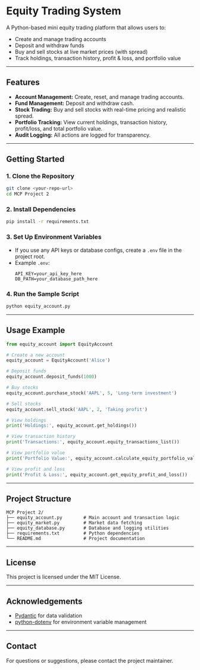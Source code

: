 # Equity Trading System

A Python-based mini equity trading platform that allows users to:
- Create and manage trading accounts
- Deposit and withdraw funds
- Buy and sell stocks at live market prices (with spread)
- Track holdings, transaction history, profit & loss, and portfolio value

---

## Features

- **Account Management:** Create, reset, and manage trading accounts.
- **Fund Management:** Deposit and withdraw cash.
- **Stock Trading:** Buy and sell stocks with real-time pricing and realistic spread.
- **Portfolio Tracking:** View current holdings, transaction history, profit/loss, and total portfolio value.
- **Audit Logging:** All actions are logged for transparency.

---

## Getting Started

### 1. Clone the Repository
```bash
git clone <your-repo-url>
cd MCP Project 2
```

### 2. Install Dependencies
```bash
pip install -r requirements.txt
```

### 3. Set Up Environment Variables
- If you use any API keys or database configs, create a `.env` file in the project root.
- Example `.env`:
  ```env
  API_KEY=your_api_key_here
  DB_PATH=your_database_path_here
  ```

### 4. Run the Sample Script
```bash
python equity_account.py
```

---

## Usage Example

```python
from equity_account import EquityAccount

# Create a new account
equity_account = EquityAccount('Alice')

# Deposit funds
equity_account.deposit_funds(1000)

# Buy stocks
equity_account.purchase_stock('AAPL', 5, 'Long-term investment')

# Sell stocks
equity_account.sell_stock('AAPL', 2, 'Taking profit')

# View holdings
print('Holdings:', equity_account.get_holdings())

# View transaction history
print('Transactions:', equity_account.equity_transactions_list())

# View portfolio value
print('Portfolio Value:', equity_account.calculate_equity_portfolio_value())

# View profit and loss
print('Profit & Loss:', equity_account.get_equity_profit_and_loss())
```

---

## Project Structure

```
MCP Project 2/
├── equity_account.py        # Main account and transaction logic
├── equity_market.py         # Market data fetching
├── equity_database.py       # Database and logging utilities
├── requirements.txt         # Python dependencies
└── README.md                # Project documentation
```

---

## License

This project is licensed under the MIT License.

---

## Acknowledgements

- [Pydantic](https://pydantic-docs.helpmanual.io/) for data validation
- [python-dotenv](https://pypi.org/project/python-dotenv/) for environment variable management

---

## Contact

For questions or suggestions, please contact the project maintainer. 